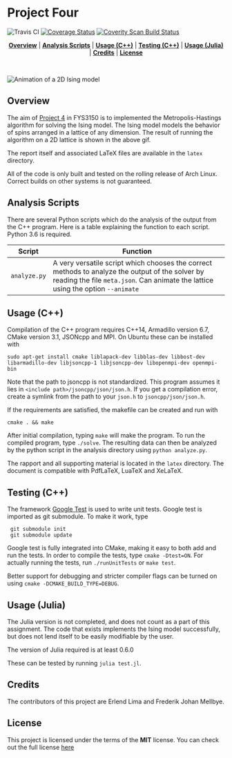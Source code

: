 # Project Four

![Travis CI](https://travis-ci.org/Caronthir/FYS3150.svg?branch=master)
[![Coverage Status](https://coveralls.io/repos/github/Caronthir/FYS3150/badge.svg?branch=master)](https://coveralls.io/github/Caronthir/FYS3150?branch=master)
<a href="https://scan.coverity.com/projects/fys3150">
  <img alt="Coverity Scan Build Status"
       src="https://scan.coverity.com/projects/14080/badge.svg"/>
</a>

<p align="center">
<b><a href="#overview">Overview</a></b>
|
<b><a href="#analysis-scripts">Analysis Scripts</a></b>
|
<b><a href="#usage-c">Usage (C++)</a></b>
|
<b><a href="#testing-c">Testing (C++)</a></b>
|
<b><a href="#usage-julia">Usage (Julia)</a></b>
|
<b><a href="#credits">Credits</a></b>
|
<b><a href="#license">License</a></b>
</p>
<br>


<!-- <img height="700px" align="center" src="latex/figures/solarsys.png?raw=true"> -->
![Animation of a 2D Ising model](https://github.com/Caronthir/FYS3150/blob/master/Project4/latex/figures/animation.gif)

## Overview
The aim of [Project 4](https://compphysics.github.io/ComputationalPhysics/doc/Projects/2017/Project4/pdf/Project4.pdf) in FYS3150
is to implemented the Metropolis-Hastings algorithm for solving the Ising model. The Ising model models the behavior of spins arranged in a lattice of any dimension.
The result of running the algorithm on a 2D lattice is shown in the above gif.

The report itself and associated LaTeX files are available in the `latex` directory.

All of the code is only built and tested on the rolling release of Arch Linux. Correct builds on other systems is not guaranteed. 

## Analysis Scripts

There are several Python scripts which do the analysis of the output from the C++ program. Here is a
table explaining the function to each script. Python 3.6 is required.

| Script                  | Function                                                                                                          |
| ------                  | --------                                                                                                          |
| `analyze.py`            | A very versatile script which chooses the correct methods to analyze the output of the solver by reading the file `meta.json`. Can animate the lattice using the option `--animate` |
## Usage (C++)

Compilation of the C++ program requires C++14, Armadillo version 6.7, CMake version 3.1, JSONcpp and MPI. On Ubuntu these can be installed with
```console
sudo apt-get install cmake liblapack-dev libblas-dev libbost-dev libarmadillo-dev libjsoncpp-1 libjsoncpp-dev libopenmpi-dev openmpi-bin
```

Note that the path to jsoncpp is not standardized. This program assumes it lies in `<include path>/jsoncpp/json/json.h`. 
If you get a compilation error, create a symlink from the path to your `json.h` to `jsoncpp/json/json.h`.

If the
requirements are satisfied, the makefile can be created and run with

```console
cmake . && make
```

After initial compilation, typing `make` will make the program. To run the
compiled program, type `./solve`.
The resulting data can then be analyzed
by the python script in the analysis directory using `python analyze.py`.


The rapport and all supporting material is located in the `latex` directory.
The document is compatible with PdfLaTeX, LuaTeX and XeLaTeX.

## Testing (C++)
The framework [Google Test](https://github.com/google/googletest) is used to write unit tests. Google test is
imported as git submodule. To make it work, type

```console
 git submodule init
 git submodule update
```

Google test is fully integrated into CMake, making it easy to both add and run the tests. In order
to compile the tests, type `cmake -Dtest=ON`. For actually running the tests, run `./runUnitTests` or
`make test`.

Better support for debugging and stricter compiler flags can be turned on using `cmake -DCMAKE_BUILD_TYPE=DEBUG`.

## Usage (Julia)
The Julia version is not completed, and does not count as a part of this assignment. 
The code that exists implements the Ising model successfully, but does not lend itself to be easily modifiable by the user. 

The version of Julia required is at least 0.6.0

These can be tested by running
`julia test.jl`.

## Credits
The contributors of this project are Erlend Lima and Frederik Johan Mellbye.

## License
This project is licensed under the terms of the **MIT** license.
You can check out the full license [here](../LICENSE)
